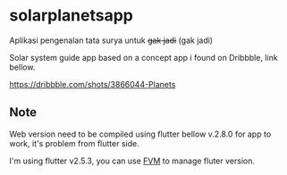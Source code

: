 # solarplanetsapp

Aplikasi pengenalan tata surya untuk ~~gak jadi~~ (gak jadi)

Solar system guide app based on a concept app i found on Dribbble, link bellow.

<https://dribbble.com/shots/3866044-Planets>

## Note

Web version need to be compiled using flutter bellow v.2.8.0 for app to work, it's problem from flutter side.

I'm using flutter v2.5.3, you can use [FVM](https://fvm.app/)
 to manage fluter version.
